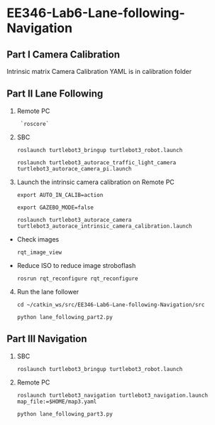 #  EE346-Lab6-Lane-following-Navigation
##  Part I Camera Calibration

Intrinsic matrix Camera Calibration YAML is in calibration folder

##  Part II Lane Following

1. Remote PC  

        `roscore`

2. SBC  

    `roslaunch turtlebot3_bringup turtlebot3_robot.launch`  

    `roslaunch turtlebot3_autorace_traffic_light_camera turtlebot3_autorace_camera_pi.launch`

3. Launch the intrinsic camera calibration on Remote PC  

    `export AUTO_IN_CALIB=action`  

    `export GAZEBO_MODE=false`  

    `roslaunch turtlebot3_autorace_camera turtlebot3_autorace_intrinsic_camera_calibration.launch`  

* Check images  

    `rqt_image_view`  

* Reduce ISO to reduce image stroboflash  

    `rosrun rqt_reconfigure rqt_reconfigure`  

4. Run the lane follower  

    `cd ~/catkin_ws/src/EE346-Lab6-Lane-following-Navigation/src`  

    `python lane_following_part2.py`  

## Part III Navigation

1. SBC  

    `roslaunch turtlebot3_bringup turtlebot3_robot.launch`  

2. Remote PC  

    `roslaunch turtlebot3_navigation turtlebot3_navigation.launch map_file:=$HOME/map3.yaml`  

    `python lane_following_part3.py`  
